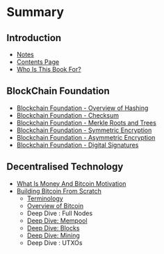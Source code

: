 # Summary

## Introduction

* [Notes](notes.md)
* [Contents Page](README.md)
* [Who Is This Book For?](who-is-this-book-for.md)

## BlockChain Foundation

* [Blockchain Foundation - Overview of Hashing](chapter1.md)
* [Blockchain Foundation - Checksum](second-chapter.md)
* [Blockchain Foundation - Merkle Roots and Trees](third-chapter.md)
* [Blockchain Foundation - Symmetric Encryption](symmetric-encryption.md)
* [Blockchain Foundation - Asymmetric Encryption](blockchain-foundation-asymmetric-encryption.md)
* [Blockchain Foundation - Digital Signatures](blockchain-foundation-digital-signatures.md)

## Decentralised Technology

* [What Is Money And Bitcoin Motivation](decentralised-technology/what-is-money.md)
* [Building Bitcoin From Scratch](decentralised-technology/terminology.md)
  * [Terminology](decentralised-technology/terminology/title1.md)
  * [Overview of Bitcoin](decentralised-technology/what-is-bitcoin.md)
  * Deep Dive : Full Nodes
  * [Deep Dive: Mempool](decentralised-technology/terminology/deep-dive-mempool.md)
  * [Deep Dive: Blocks](decentralised-technology/terminology/deep-dive-mining/deep-dive-blocks.md)
  * [Deep Dive: Mining](decentralised-technology/terminology/deep-dive-mining.md)
  * Deep Dive : UTXOs

